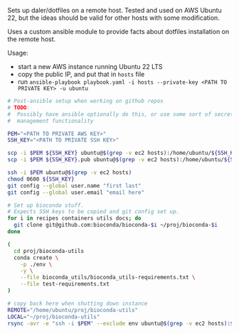 Sets up daler/dotfiles on a remote host. Tested and used on AWS Ubuntu 22, but
the ideas should be valid for other hosts with some modification.

Uses a custom ansible module to provide facts about dotfiles installation on
the remote host.

Usage:

- start a new AWS instance running Ubuntu 22 LTS
- copy the public IP, and put that in `hosts` file
- run `ansible-playbook playbook.yaml -i hosts --private-key <PATH TO PRIVATE KEY> -u ubuntu`


```bash
# Post-ansible setup when working on github repos
# TODO:
#  Possibly have ansible optionally do this, or use some sort of secrets
#  management functionality

PEM="<PATH TO PRIVATE AWS KEY>"
SSH_KEY="<PATH TO PRIVATE SSH KEY>"

scp -i $PEM ${SSH_KEY} ubuntu@$(grep -v ec2 hosts):/home/ubuntu/${SSH_KEY}
scp -i $PEM ${SSH_KEY}.pub ubuntu@$(grep -v ec2 hosts):/home/ubuntu/${SSH_KEY}.pub

ssh -i $PEM ubuntu@$(grep -v ec2 hosts)
chmod 0600 ${SSH_KEY}
git config --global user.name "first last"
git config --global user.email "email here"

```


```bash
# Set up bioconda stuff.
# Expects SSH keys to be copied and git config set up.
for i in recipes containers utils docs; do
  git clone git@github.com:bioconda/bioconda-$i ~/proj/bioconda-$i
done

(
  cd proj/bioconda-utils
  conda create \
    -p ./env \
    -y \
    --file bioconda_utils/bioconda_utils-requirements.txt \
    --file test-requirements.txt
)

# copy back here when shutting down instance
REMOTE="/home/ubuntu/proj/bioconda-utils"
LOCAL="~/proj/bioconda-utils"
rsync -avr -e "ssh -i $PEM" --exclude env ubuntu@$(grep -v ec2 hosts):$REMOTE $LOCAL

```
